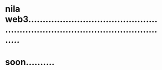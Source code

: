 # nila web3.......................................................................................................
# soon..........
